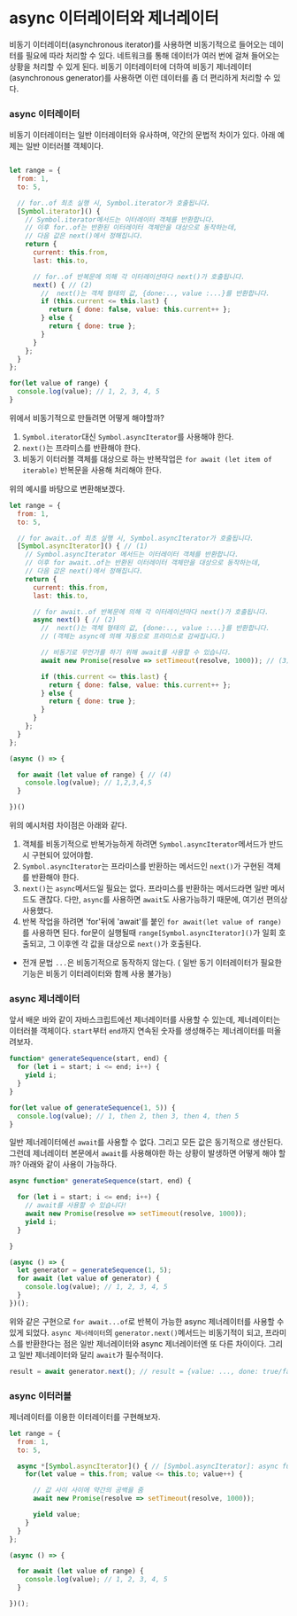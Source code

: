 # async 이터레이터와 제너레이터
비동기 이터레이터(asynchronous iterator)를 사용하면 비동기적으로 들어오는 데이터를 필요에 따라 처리할 수 있다. 
네트워크를 통해 데이터가 여러 번에 걸쳐 들어오는 상황을 처리할 수 있게 된다. 
비동기 이터레이터에 더하여 비동기 제너레이터(asynchronous generator)를 사용하면 이런 데이터를 좀 더 편리하게 처리할 수 있다.

### async 이터레이터
비동기 이터레이터는 일반 이터레이터와 유사하며, 약간의 문법적 차이가 있다.
아래 예제는 일반 이터러블 객체이다.
```js

let range = {
  from: 1,
  to: 5,

  // for..of 최초 실행 시, Symbol.iterator가 호출됩니다.
  [Symbol.iterator]() {
    // Symbol.iterator메서드는 이터레이터 객체를 반환합니다.
    // 이후 for..of는 반환된 이터레이터 객체만을 대상으로 동작하는데,
    // 다음 값은 next()에서 정해집니다.
    return {
      current: this.from,
      last: this.to,

      // for..of 반복문에 의해 각 이터레이션마다 next()가 호출됩니다.
      next() { // (2)
        //  next()는 객체 형태의 값, {done:.., value :...}를 반환합니다.
        if (this.current <= this.last) {
          return { done: false, value: this.current++ };
        } else {
          return { done: true };
        }
      }
    };
  }
};

for(let value of range) {
  console.log(value); // 1, 2, 3, 4, 5
}
```

위에서 비동기적으로 만들려면 어떻게 해야할까?
1. `Symbol.iterator`대신 `Symbol.asyncIterator`를 사용해야 한다.
2. `next()`는 프라미스를 반환해야 한다.
3. 비동기 이터러블 객체를 대상으로 하는 반복작업은 `for await (let item of iterable)` 반복문을 사용해 처리해야 한다.

위의 예시를 바탕으로 변환해보겠다.
```js
let range = {
  from: 1,
  to: 5,

  // for await..of 최초 실행 시, Symbol.asyncIterator가 호출됩니다.
  [Symbol.asyncIterator]() { // (1)
    // Symbol.asyncIterator 메서드는 이터레이터 객체를 반환합니다.
    // 이후 for await..of는 반환된 이터레이터 객체만을 대상으로 동작하는데,
    // 다음 값은 next()에서 정해집니다.
    return {
      current: this.from,
      last: this.to,

      // for await..of 반복문에 의해 각 이터레이션마다 next()가 호출됩니다.
      async next() { // (2)
        //  next()는 객체 형태의 값, {done:.., value :...}를 반환합니다.
        // (객체는 async에 의해 자동으로 프라미스로 감싸집니다.)

        // 비동기로 무언가를 하기 위해 await를 사용할 수 있습니다.
        await new Promise(resolve => setTimeout(resolve, 1000)); // (3)

        if (this.current <= this.last) {
          return { done: false, value: this.current++ };
        } else {
          return { done: true };
        }
      }
    };
  }
};

(async () => {

  for await (let value of range) { // (4)
    console.log(value); // 1,2,3,4,5
  }

})()
```
위의 예시처럼 차이점은 아래와 같다.
1. 객체를 비동기적으로 반복가능하게 하려면 `Symbol.asyncIterator`메서드가 반드시 구현되어 있어야함.
2. `Symbol.asyncIterator`는 프라미스를 반환하는 메서드인 `next()`가 구현된 객체를 반환해야 한다.
3. `next()`는 `async`메서드일 필요는 없다. 프라미스를 반환하는 메서드라면 일반 메서드도 괜찮다.
    다만, `async`를 사용하면 `await`도 사용가능하기 때문에, 여기선 편의상 사용했다.
4. 반복 작업을 하려면 'for'뒤에 'await'를 붙인 `for await(let value of range)`를 사용하면 된다. for문이 실행될때 `range[Symbol.asyncIterator]()`가 일회 호출되고, 그 이후엔 각 값을 대상으로 `next()`가 호출된다.

* 전개 문법 `...`은 비동기적으로 동작하지 않는다. ( 일반 동기 이터레이터가 필요한 기능은 비동기 이터레이터와 함께 사용 불가능)

### async 제너레이터
앞서 배운 바와 같이 자바스크립트에선 제너레이터를 사용할 수 있는데, 제너레이터는 이터러블 객체이다.
`start`부터 `end`까지 연속된 숫자를 생성해주는 제너레이터를 떠올려보자.
```js
function* generateSequence(start, end) {
  for (let i = start; i <= end; i++) {
    yield i;
  }
}

for(let value of generateSequence(1, 5)) {
  console.log(value); // 1, then 2, then 3, then 4, then 5
}
```
일반 제너레이터에선 `await`를 사용할 수 없다. 그리고 모든 값은 동기적으로 생산된다.
그런데 제너레이터 본문에서 `await`를 사용해야한 하는 상황이 발생하면 어떻게 해야 할까?
아래와 같이 사용이 가능하다.
```js
async function* generateSequence(start, end) {

  for (let i = start; i <= end; i++) {
    // await를 사용할 수 있습니다!
    await new Promise(resolve => setTimeout(resolve, 1000));
    yield i;
  }

}

(async () => {
  let generator = generateSequence(1, 5);
  for await (let value of generator) {
    console.log(value); // 1, 2, 3, 4, 5
  }
})();
```
위와 같은 구현으로 `for await...of`로 반복이 가능한 async 제너레이터를 사용할 수 있게 되었다.
`async 제너레이터`의 `generator.next()`메서드는 비동기적이 되고, 프라미스를 반환한다는 점은 일반 제너레이터와 async 제너레이터엔 또 다른 차이이다.
그리고 일반 제너레이터와 달리 `await`가 필수적이다.
```js
result = await generator.next(); // result = {value: ..., done: true/false}
```

### async 이터러블
제너레이터를 이용한 이터레이터를 구현해보자.

```js
let range = {
  from: 1,
  to: 5,

  async *[Symbol.asyncIterator]() { // [Symbol.asyncIterator]: async function*()와 동일
    for(let value = this.from; value <= this.to; value++) {

      // 값 사이 사이에 약간의 공백을 줌
      await new Promise(resolve => setTimeout(resolve, 1000));

      yield value;
    }
  }
};

(async () => {

  for await (let value of range) {
    console.log(value); // 1, 2, 3, 4, 5
  }

})();
```

